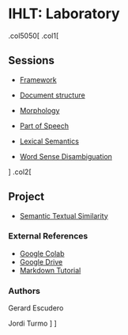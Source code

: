 # IHLT: Laboratory

.col5050[
.col1[
## Sessions

- [Framework](s1/index.html)

- [Document structure](s2/index.html)

- [Morphology](s3/index.html)

- [Part of Speech](s4/index.html)

- [Lexical Semantics](s5/index.html)

- [Word Sense Disambiguation](s6/index.html)

<!--

- [Word Sequences](s7/index.html)

- [Parsing](s8/index.html)

- [Coreference](s9/index.html)



11. Project

-->

]
.col2[

<!--
## Blocks

* [Text Level](b1/index.html)

* [Lexical Level](b2/index.html)

* [Sequence Level](b3/index.html)
-->

## Project

- [Semantic Textual Similarity](sts/index.html)

### External References

- [Google Colab](https://colab.research.google.com)
- [Google Drive](https://drive.google.com)
- [Markdown Tutorial](https://guides.github.com/features/mastering-markdown/)

### Authors

Gerard Escudero

Jordi Turmo
]
]
